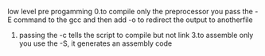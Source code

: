 low level pre progamming
0.to compile only the preprocessor you pass the -E command to the gcc and then add -o to redirect the output to anotherfile
1. passing the -c tells the script to compile but not link
3.to assemble only you use the -S, it generates an assembly code
